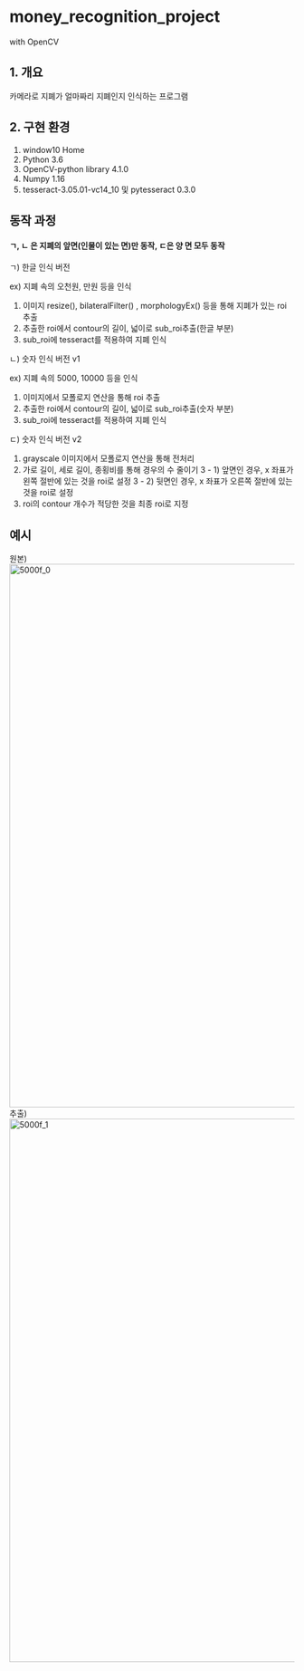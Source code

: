 # money_recognition_project
with OpenCV

## 1. 개요

카메라로 지폐가 얼마짜리 지폐인지 인식하는 프로그램

## 2. 구현 환경

1) window10 Home
2) Python 3.6
3) OpenCV-python library 4.1.0
4) Numpy 1.16
5) tesseract-3.05.01-vc14_10 및 pytesseract 0.3.0

## 동작 과정

#### ㄱ, ㄴ 은 지폐의 앞면(인물이 있는 면)만 동작, ㄷ은 양 면 모두 동작

ㄱ) 한글 인식 버전

ex) 지폐 속의 오천원, 만원 등을 인식

1) 이미지 resize(), bilateralFilter() , morphologyEx() 등을 통해 지폐가 있는 roi 추출 
2) 추출한 roi에서 contour의 길이, 넓이로 sub_roi추출(한글 부분)
3) sub_roi에 tesseract를 적용하여 지폐 인식

ㄴ) 숫자 인식 버전 v1

ex) 지폐 속의 5000, 10000 등을 인식

1) 이미지에서 모폴로지 연산을 통해 roi 추출
2) 추출한 roi에서 contour의 길이, 넓이로 sub_roi추출(숫자 부분)
3) sub_roi에 tesseract를 적용하여 지폐 인식

ㄷ) 숫자 인식 버전 v2

1) grayscale 이미지에서 모폴로지 연산을 통해 전처리
2) 가로 길이, 세로 길이, 종횡비를 통해 경우의 수 줄이기
3 - 1) 앞면인 경우, x 좌표가 왼쪽 절반에 있는 것을 roi로 설정
3 - 2) 뒷면인 경우, x 좌표가 오른쪽 절반에 있는 것을 roi로 설정
4) roi의 contour 개수가 적당한 것을 최종 roi로 지정

## 예시
원본)
<img width="960" alt="5000f_0" src="https://user-images.githubusercontent.com/46870741/66060776-2ff68780-e579-11e9-8241-fe197d03e94d.png">
추출)
<img width="960" alt="5000f_1" src="https://user-images.githubusercontent.com/46870741/66060822-413f9400-e579-11e9-9ba2-a034f8edecac.png">

